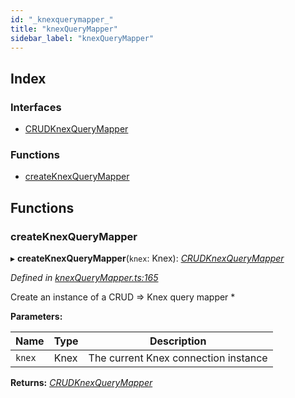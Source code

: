 ```yaml
---
id: "_knexquerymapper_"
title: "knexQueryMapper"
sidebar_label: "knexQueryMapper"
---
```


## Index

### Interfaces

* [CRUDKnexQueryMapper](../interfaces/_knexquerymapper_.crudknexquerymapper.md)

### Functions

* [createKnexQueryMapper](_knexquerymapper_.md#createknexquerymapper)

## Functions

###  createKnexQueryMapper

▸ **createKnexQueryMapper**(`knex`: Knex): *[CRUDKnexQueryMapper](../interfaces/_knexquerymapper_.crudknexquerymapper.md)*

*Defined in [knexQueryMapper.ts:165](https://github.com/aerogear/graphback/blob/63664df15/packages/graphback-runtime-knex/src/knexQueryMapper.ts#L165)*

Create an instance of a CRUD => Knex query mapper
 *

**Parameters:**

Name | Type | Description |
------ | ------ | ------ |
`knex` | Knex | The current Knex connection instance  |

**Returns:** *[CRUDKnexQueryMapper](../interfaces/_knexquerymapper_.crudknexquerymapper.md)*
